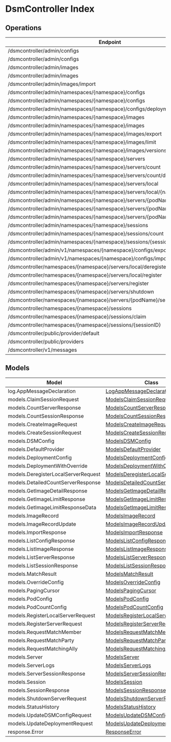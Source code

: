 # DsmController Index


## Operations
| Endpoint | Method | ID | Class | Wrapper |
|---|---|---|---|---|
| /dsmcontroller/admin/configs | GET | ListConfig | [ListConfig](../accelbyte_py_sdk/api/dsm_controller/operations/config/list_config.py) | [list_config](../accelbyte_py_sdk/api/dsm_controller/wrappers/_config.py) |
| /dsmcontroller/admin/configs | POST | SaveConfig | [SaveConfig](../accelbyte_py_sdk/api/dsm_controller/operations/config/save_config.py) | [save_config](../accelbyte_py_sdk/api/dsm_controller/wrappers/_config.py) |
| /dsmcontroller/admin/images | PUT | UpdateImage | [UpdateImage](../accelbyte_py_sdk/api/dsm_controller/operations/config/update_image.py) | [update_image](../accelbyte_py_sdk/api/dsm_controller/wrappers/_config.py) |
| /dsmcontroller/admin/images | POST | CreateImage | [CreateImage](../accelbyte_py_sdk/api/dsm_controller/operations/config/create_image.py) | [create_image](../accelbyte_py_sdk/api/dsm_controller/wrappers/_config.py) |
| /dsmcontroller/admin/images/import | POST | ImportImages | [ImportImages](../accelbyte_py_sdk/api/dsm_controller/operations/config/import_images.py) | [import_images](../accelbyte_py_sdk/api/dsm_controller/wrappers/_config.py) |
| /dsmcontroller/admin/namespaces/{namespace}/configs | GET | GetConfig | [GetConfig](../accelbyte_py_sdk/api/dsm_controller/operations/config/get_config.py) | [get_config](../accelbyte_py_sdk/api/dsm_controller/wrappers/_config.py) |
| /dsmcontroller/admin/namespaces/{namespace}/configs | PATCH | UpdateConfig | [UpdateConfig](../accelbyte_py_sdk/api/dsm_controller/operations/config/update_config.py) | [update_config](../accelbyte_py_sdk/api/dsm_controller/wrappers/_config.py) |
| /dsmcontroller/admin/namespaces/{namespace}/configs/deployments/{deployment} | PATCH | UpdateDeployment | [UpdateDeployment](../accelbyte_py_sdk/api/dsm_controller/operations/config/update_deployment.py) | [update_deployment](../accelbyte_py_sdk/api/dsm_controller/wrappers/_config.py) |
| /dsmcontroller/admin/namespaces/{namespace}/images | GET | ListImages | [ListImages](../accelbyte_py_sdk/api/dsm_controller/operations/config/list_images.py) | [list_images](../accelbyte_py_sdk/api/dsm_controller/wrappers/_config.py) |
| /dsmcontroller/admin/namespaces/{namespace}/images | DELETE | DeleteImage | [DeleteImage](../accelbyte_py_sdk/api/dsm_controller/operations/config/delete_image.py) | [delete_image](../accelbyte_py_sdk/api/dsm_controller/wrappers/_config.py) |
| /dsmcontroller/admin/namespaces/{namespace}/images/export | GET | ExportImages | [ExportImages](../accelbyte_py_sdk/api/dsm_controller/operations/config/export_images.py) | [export_images](../accelbyte_py_sdk/api/dsm_controller/wrappers/_config.py) |
| /dsmcontroller/admin/namespaces/{namespace}/images/limit | GET | GetImageLimit | [GetImageLimit](../accelbyte_py_sdk/api/dsm_controller/operations/config/get_image_limit.py) | [get_image_limit](../accelbyte_py_sdk/api/dsm_controller/wrappers/_config.py) |
| /dsmcontroller/admin/namespaces/{namespace}/images/versions/{version} | GET | GetImageDetail | [GetImageDetail](../accelbyte_py_sdk/api/dsm_controller/operations/config/get_image_detail.py) | [get_image_detail](../accelbyte_py_sdk/api/dsm_controller/wrappers/_config.py) |
| /dsmcontroller/admin/namespaces/{namespace}/servers | GET | ListServer | [ListServer](../accelbyte_py_sdk/api/dsm_controller/operations/admin/list_server.py) | [list_server](../accelbyte_py_sdk/api/dsm_controller/wrappers/_admin.py) |
| /dsmcontroller/admin/namespaces/{namespace}/servers/count | GET | CountServer | [CountServer](../accelbyte_py_sdk/api/dsm_controller/operations/admin/count_server.py) | [count_server](../accelbyte_py_sdk/api/dsm_controller/wrappers/_admin.py) |
| /dsmcontroller/admin/namespaces/{namespace}/servers/count/detailed | GET | CountServerDetailed | [CountServerDetailed](../accelbyte_py_sdk/api/dsm_controller/operations/admin/count_server_detailed.py) | [count_server_detailed](../accelbyte_py_sdk/api/dsm_controller/wrappers/_admin.py) |
| /dsmcontroller/admin/namespaces/{namespace}/servers/local | GET | ListLocalServer | [ListLocalServer](../accelbyte_py_sdk/api/dsm_controller/operations/admin/list_local_server.py) | [list_local_server](../accelbyte_py_sdk/api/dsm_controller/wrappers/_admin.py) |
| /dsmcontroller/admin/namespaces/{namespace}/servers/local/{name} | DELETE | DeleteLocalServer | [DeleteLocalServer](../accelbyte_py_sdk/api/dsm_controller/operations/admin/delete_local_server.py) | [delete_local_server](../accelbyte_py_sdk/api/dsm_controller/wrappers/_admin.py) |
| /dsmcontroller/admin/namespaces/{namespace}/servers/{podName} | GET | GetServer | [GetServer](../accelbyte_py_sdk/api/dsm_controller/operations/admin/get_server.py) | [get_server](../accelbyte_py_sdk/api/dsm_controller/wrappers/_admin.py) |
| /dsmcontroller/admin/namespaces/{namespace}/servers/{podName} | DELETE | DeleteServer | [DeleteServer](../accelbyte_py_sdk/api/dsm_controller/operations/admin/delete_server.py) | [delete_server](../accelbyte_py_sdk/api/dsm_controller/wrappers/_admin.py) |
| /dsmcontroller/admin/namespaces/{namespace}/servers/{podName}/logs | GET | getServerLogs | [GetServerLogs](../accelbyte_py_sdk/api/dsm_controller/operations/admin/get_server_logs.py) | [get_server_logs](../accelbyte_py_sdk/api/dsm_controller/wrappers/_admin.py) |
| /dsmcontroller/admin/namespaces/{namespace}/sessions | GET | ListSession | [ListSession](../accelbyte_py_sdk/api/dsm_controller/operations/admin/list_session.py) | [list_session](../accelbyte_py_sdk/api/dsm_controller/wrappers/_admin.py) |
| /dsmcontroller/admin/namespaces/{namespace}/sessions/count | GET | CountSession | [CountSession](../accelbyte_py_sdk/api/dsm_controller/operations/admin/count_session.py) | [count_session](../accelbyte_py_sdk/api/dsm_controller/wrappers/_admin.py) |
| /dsmcontroller/admin/namespaces/{namespace}/sessions/{sessionID} | DELETE | DeleteSession | [DeleteSession](../accelbyte_py_sdk/api/dsm_controller/operations/admin/delete_session.py) | [delete_session](../accelbyte_py_sdk/api/dsm_controller/wrappers/_admin.py) |
| /dsmcontroller/admin/v1/namespaces/{namespace}/configs/export | GET | exportConfigV1 | [ExportConfigV1](../accelbyte_py_sdk/api/dsm_controller/operations/config/export_config_v1.py) | [export_config_v1](../accelbyte_py_sdk/api/dsm_controller/wrappers/_config.py) |
| /dsmcontroller/admin/v1/namespaces/{namespace}/configs/import | POST | importConfigV1 | [ImportConfigV1](../accelbyte_py_sdk/api/dsm_controller/operations/config/import_config_v1.py) | [import_config_v1](../accelbyte_py_sdk/api/dsm_controller/wrappers/_config.py) |
| /dsmcontroller/namespaces/{namespace}/servers/local/deregister | POST | DeregisterLocalServer | [DeregisterLocalServer](../accelbyte_py_sdk/api/dsm_controller/operations/server/deregister_local_server.py) | [deregister_local_server](../accelbyte_py_sdk/api/dsm_controller/wrappers/_server.py) |
| /dsmcontroller/namespaces/{namespace}/servers/local/register | POST | RegisterLocalServer | [RegisterLocalServer](../accelbyte_py_sdk/api/dsm_controller/operations/server/register_local_server.py) | [register_local_server](../accelbyte_py_sdk/api/dsm_controller/wrappers/_server.py) |
| /dsmcontroller/namespaces/{namespace}/servers/register | POST | RegisterServer | [RegisterServer](../accelbyte_py_sdk/api/dsm_controller/operations/server/register_server.py) | [register_server](../accelbyte_py_sdk/api/dsm_controller/wrappers/_server.py) |
| /dsmcontroller/namespaces/{namespace}/servers/shutdown | POST | ShutdownServer | [ShutdownServer](../accelbyte_py_sdk/api/dsm_controller/operations/server/shutdown_server.py) | [shutdown_server](../accelbyte_py_sdk/api/dsm_controller/wrappers/_server.py) |
| /dsmcontroller/namespaces/{namespace}/servers/{podName}/session | GET | GetServerSession | [GetServerSession](../accelbyte_py_sdk/api/dsm_controller/operations/server/get_server_session.py) | [get_server_session](../accelbyte_py_sdk/api/dsm_controller/wrappers/_server.py) |
| /dsmcontroller/namespaces/{namespace}/sessions | POST | CreateSession | [CreateSession](../accelbyte_py_sdk/api/dsm_controller/operations/session/create_session.py) | [create_session](../accelbyte_py_sdk/api/dsm_controller/wrappers/_session.py) |
| /dsmcontroller/namespaces/{namespace}/sessions/claim | POST | ClaimServer | [ClaimServer](../accelbyte_py_sdk/api/dsm_controller/operations/session/claim_server.py) | [claim_server](../accelbyte_py_sdk/api/dsm_controller/wrappers/_session.py) |
| /dsmcontroller/namespaces/{namespace}/sessions/{sessionID} | GET | GetSession | [GetSession](../accelbyte_py_sdk/api/dsm_controller/operations/session/get_session.py) | [get_session](../accelbyte_py_sdk/api/dsm_controller/wrappers/_session.py) |
| /dsmcontroller/public/provider/default | GET | GetDefaultProvider | [GetDefaultProvider](../accelbyte_py_sdk/api/dsm_controller/operations/public/get_default_provider.py) | [get_default_provider](../accelbyte_py_sdk/api/dsm_controller/wrappers/_public.py) |
| /dsmcontroller/public/providers | GET | ListProviders | [ListProviders](../accelbyte_py_sdk/api/dsm_controller/operations/public/list_providers.py) | [list_providers](../accelbyte_py_sdk/api/dsm_controller/wrappers/_public.py) |
| /dsmcontroller/v1/messages | GET | publicGetMessages | [PublicGetMessages](../accelbyte_py_sdk/api/dsm_controller/operations/operations/public_get_messages.py) | [public_get_messages](../accelbyte_py_sdk/api/dsm_controller/wrappers/_operations.py) |


## Models
| Model | Class |
|---|---|
| log.AppMessageDeclaration | [LogAppMessageDeclaration](../accelbyte_py_sdk/api/dsm_controller/models/log_app_message_declaration.py) |
| models.ClaimSessionRequest | [ModelsClaimSessionRequest](../accelbyte_py_sdk/api/dsm_controller/models/models_claim_session_request.py) |
| models.CountServerResponse | [ModelsCountServerResponse](../accelbyte_py_sdk/api/dsm_controller/models/models_count_server_response.py) |
| models.CountSessionResponse | [ModelsCountSessionResponse](../accelbyte_py_sdk/api/dsm_controller/models/models_count_session_response.py) |
| models.CreateImageRequest | [ModelsCreateImageRequest](../accelbyte_py_sdk/api/dsm_controller/models/models_create_image_request.py) |
| models.CreateSessionRequest | [ModelsCreateSessionRequest](../accelbyte_py_sdk/api/dsm_controller/models/models_create_session_request.py) |
| models.DSMConfig | [ModelsDSMConfig](../accelbyte_py_sdk/api/dsm_controller/models/models_dsm_config.py) |
| models.DefaultProvider | [ModelsDefaultProvider](../accelbyte_py_sdk/api/dsm_controller/models/models_default_provider.py) |
| models.DeploymentConfig | [ModelsDeploymentConfig](../accelbyte_py_sdk/api/dsm_controller/models/models_deployment_config.py) |
| models.DeploymentWithOverride | [ModelsDeploymentWithOverride](../accelbyte_py_sdk/api/dsm_controller/models/models_deployment_with_override.py) |
| models.DeregisterLocalServerRequest | [ModelsDeregisterLocalServerRequest](../accelbyte_py_sdk/api/dsm_controller/models/models_deregister_local_server_request.py) |
| models.DetailedCountServerResponse | [ModelsDetailedCountServerResponse](../accelbyte_py_sdk/api/dsm_controller/models/models_detailed_count_server_response.py) |
| models.GetImageDetailResponse | [ModelsGetImageDetailResponse](../accelbyte_py_sdk/api/dsm_controller/models/models_get_image_detail_response.py) |
| models.GetImageLimitResponse | [ModelsGetImageLimitResponse](../accelbyte_py_sdk/api/dsm_controller/models/models_get_image_limit_response.py) |
| models.GetImageLimitResponseData | [ModelsGetImageLimitResponseData](../accelbyte_py_sdk/api/dsm_controller/models/models_get_image_limit_response_data.py) |
| models.ImageRecord | [ModelsImageRecord](../accelbyte_py_sdk/api/dsm_controller/models/models_image_record.py) |
| models.ImageRecordUpdate | [ModelsImageRecordUpdate](../accelbyte_py_sdk/api/dsm_controller/models/models_image_record_update.py) |
| models.ImportResponse | [ModelsImportResponse](../accelbyte_py_sdk/api/dsm_controller/models/models_import_response.py) |
| models.ListConfigResponse | [ModelsListConfigResponse](../accelbyte_py_sdk/api/dsm_controller/models/models_list_config_response.py) |
| models.ListImageResponse | [ModelsListImageResponse](../accelbyte_py_sdk/api/dsm_controller/models/models_list_image_response.py) |
| models.ListServerResponse | [ModelsListServerResponse](../accelbyte_py_sdk/api/dsm_controller/models/models_list_server_response.py) |
| models.ListSessionResponse | [ModelsListSessionResponse](../accelbyte_py_sdk/api/dsm_controller/models/models_list_session_response.py) |
| models.MatchResult | [ModelsMatchResult](../accelbyte_py_sdk/api/dsm_controller/models/models_match_result.py) |
| models.OverrideConfig | [ModelsOverrideConfig](../accelbyte_py_sdk/api/dsm_controller/models/models_override_config.py) |
| models.PagingCursor | [ModelsPagingCursor](../accelbyte_py_sdk/api/dsm_controller/models/models_paging_cursor.py) |
| models.PodConfig | [ModelsPodConfig](../accelbyte_py_sdk/api/dsm_controller/models/models_pod_config.py) |
| models.PodCountConfig | [ModelsPodCountConfig](../accelbyte_py_sdk/api/dsm_controller/models/models_pod_count_config.py) |
| models.RegisterLocalServerRequest | [ModelsRegisterLocalServerRequest](../accelbyte_py_sdk/api/dsm_controller/models/models_register_local_server_request.py) |
| models.RegisterServerRequest | [ModelsRegisterServerRequest](../accelbyte_py_sdk/api/dsm_controller/models/models_register_server_request.py) |
| models.RequestMatchMember | [ModelsRequestMatchMember](../accelbyte_py_sdk/api/dsm_controller/models/models_request_match_member.py) |
| models.RequestMatchParty | [ModelsRequestMatchParty](../accelbyte_py_sdk/api/dsm_controller/models/models_request_match_party.py) |
| models.RequestMatchingAlly | [ModelsRequestMatchingAlly](../accelbyte_py_sdk/api/dsm_controller/models/models_request_matching_ally.py) |
| models.Server | [ModelsServer](../accelbyte_py_sdk/api/dsm_controller/models/models_server.py) |
| models.ServerLogs | [ModelsServerLogs](../accelbyte_py_sdk/api/dsm_controller/models/models_server_logs.py) |
| models.ServerSessionResponse | [ModelsServerSessionResponse](../accelbyte_py_sdk/api/dsm_controller/models/models_server_session_response.py) |
| models.Session | [ModelsSession](../accelbyte_py_sdk/api/dsm_controller/models/models_session.py) |
| models.SessionResponse | [ModelsSessionResponse](../accelbyte_py_sdk/api/dsm_controller/models/models_session_response.py) |
| models.ShutdownServerRequest | [ModelsShutdownServerRequest](../accelbyte_py_sdk/api/dsm_controller/models/models_shutdown_server_request.py) |
| models.StatusHistory | [ModelsStatusHistory](../accelbyte_py_sdk/api/dsm_controller/models/models_status_history.py) |
| models.UpdateDSMConfigRequest | [ModelsUpdateDSMConfigRequest](../accelbyte_py_sdk/api/dsm_controller/models/models_update_dsm_config_request.py) |
| models.UpdateDeploymentRequest | [ModelsUpdateDeploymentRequest](../accelbyte_py_sdk/api/dsm_controller/models/models_update_deployment_request.py) |
| response.Error | [ResponseError](../accelbyte_py_sdk/api/dsm_controller/models/response_error.py) |
